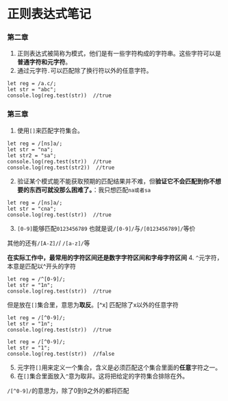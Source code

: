  # 正则表达式笔记
 ### 第二章
 1. 正则表达式被简称为模式，他们是有一些字符构成的字符串。这些字符可以是**普通字符和元字符**。
 2. 通过元字符`.`可以匹配除了换行符以外的任意字符。
 ```
let reg = /a.c/;
let str = "abc";
console.log(reg.test(str))  //true
```
### 第三章
1. 使用`[]`来匹配字符集合。
```
let reg = /[ns]a/;
let str = "na";
let str2 = "sa";
console.log(reg.test(str))  //true
console.log(reg.test(str2))  //true

```
2. 验证某个模式能不能获取预期的匹配结果并不难，但**验证它不会匹配到你不想要的东西可就没那么困难了。**：我只想匹配`na或者sa`
```
let reg = /[ns]a/;
let str = "cna";
console.log(reg.test(str))  //true

```
3. `[0-9]`能够匹配`0123456789`
也就是说`/[0-9]/`与`/[0123456789]/`等价

其他的还有`/[A-Z]/`/ `/[a-z]/`等

**在实际工作中，最常用的字符区间还是数字字符区间和字母字符区间**
4. `^`元字符，本意是匹配以^开头的字符
```
let reg = /^[0-9]/;
let str = "1n";
console.log(reg.test(str))  //true
```
但是放在`[]`集合里，意思为**取反**。[^x]	匹配除了x以外的任意字符
```
let reg = /[^0-9]/;
let str = "1n";
console.log(reg.test(str))  //true

let reg = /[^0-9]/;
let str = "1";
console.log(reg.test(str))  //false
```
5. 元字符`[]`用来定义一个集合，含义是必须匹配这个集合里面的**任意**字符之一。
6. 在`[]`集合里面放入`^`意为取非。这将把给定的字符集合排除在外。

 `/[^0-9]/`的意思为，除了0到9之外的都将匹配